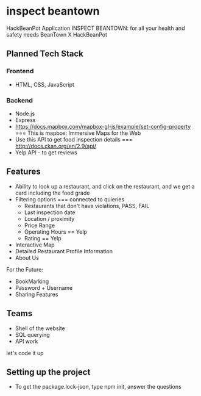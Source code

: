 # inspect beantown
HackBeanPot Application
INSPECT BEANTOWN: for all your health and safety needs
BeanTown X HackBeanPot

## Planned Tech Stack 
### Frontend
- HTML, CSS, JavaScript
### Backend
- Node.js
- Express
- https://docs.mapbox.com/mapbox-gl-js/example/set-config-property === This is mapbox: Immersive Maps for the Web
- Use this API to get food inspection details === http://docs.ckan.org/en/2.9/api/
- Yelp API - to get reviews

## Features
- Ability to look up a restaurant, and click on the restaurant, and we get a card including the food grade
- Filtering options === connected to quieries 
    - Restaurants that don't have violations, PASS, FAIL
    - Last inspection date
    - Location / proximity
    - Price Range
    - Operating Hours == Yelp
    - Rating == Yelp
- Interactive Map
- Detailed Restaurant Profile Information
- About Us

For the Future:
- BookMarking
- Password + Username
- Sharing Features

## Teams
- Shell of the website
- SQL querying
- API work

let's code it up 

## Setting up the project
- To get the package.lock-json, type npm init, answer the questions